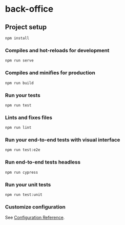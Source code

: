 # back-office

## Project setup

```
npm install
```

### Compiles and hot-reloads for development

```
npm run serve
```

### Compiles and minifies for production

```
npm run build
```

### Run your tests

```
npm run test
```

### Lints and fixes files

```
npm run lint
```

### Run your end-to-end tests with visual interface

```
npm run test:e2e
```

### Run end-to-end tests headless

```
npm run cypress
```

### Run your unit tests

```
npm run test:unit
```

### Customize configuration

See [Configuration Reference](https://cli.vuejs.org/config/).
